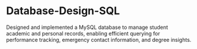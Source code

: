 # Database-Design-SQL
Designed and implemented a MySQL database to manage student academic and personal records, enabling efficient querying for performance tracking, emergency contact information, and degree insights.
